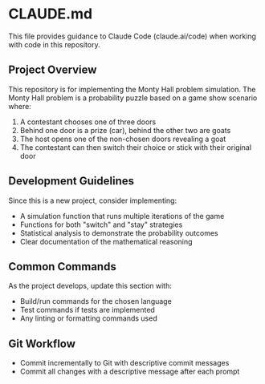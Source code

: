 # CLAUDE.md

This file provides guidance to Claude Code (claude.ai/code) when working with code in this repository.

## Project Overview

This repository is for implementing the Monty Hall problem simulation. The Monty Hall problem is a probability puzzle based on a game show scenario where:
1. A contestant chooses one of three doors
2. Behind one door is a prize (car), behind the other two are goats
3. The host opens one of the non-chosen doors revealing a goat
4. The contestant can then switch their choice or stick with their original door

## Development Guidelines

Since this is a new project, consider implementing:
- A simulation function that runs multiple iterations of the game
- Functions for both "switch" and "stay" strategies
- Statistical analysis to demonstrate the probability outcomes
- Clear documentation of the mathematical reasoning

## Common Commands

As the project develops, update this section with:
- Build/run commands for the chosen language
- Test commands if tests are implemented
- Any linting or formatting commands used

## Git Workflow

- Commit incrementally to Git with descriptive commit messages
- Commit all changes with a descriptive message after each prompt